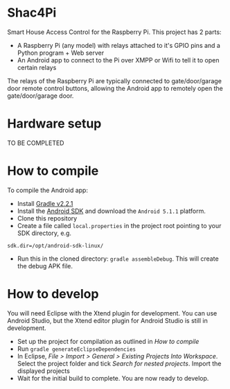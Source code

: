 # Shac4Pi

Smart House Access Control for the Raspberry Pi. This project has 2 parts:

- A Raspberry Pi (any model) with relays attached to it's GPIO pins and a Python program + Web server
- An Android app to connect to the Pi over XMPP or Wifi to tell it to open certain relays

The relays of the Raspberry Pi are typically connected to gate/door/garage door remote control buttons, allowing the Android app to remotely open the gate/door/garage door.

# Hardware setup

TO BE COMPLETED

# How to compile

To compile the Android app:

- Install [Gradle v2.2.1][gradle]
- Install the [Android SDK][android_sdk] and download the ```Android 5.1.1``` platform.
- Clone this repository
- Create a file called ```local.properties``` in the project root pointing to your SDK directory, e.g. 
```
sdk.dir=/opt/android-sdk-linux/
```
- Run this in the cloned directory: ```gradle assembleDebug```. This will create the debug APK file.

# How to develop

You will need Eclipse with the Xtend plugin for development. You can use Android Studio, but the Xtend editor plugin for Android Studio is still in development.

- Set up the project for compilation as outlined in *How to compile*
- Run ```gradle generateEclipseDependencies```
- In Eclipse, *File > Import > General > Existing Projects Into Workspace*. Select the project folder and tick *Search for nested projects*. Import the displayed projects
- Wait for the initial build to complete. You are now ready to develop.

[gradle]: https://gradle.org/downloads/
[android_sdk]: https://developer.android.com/sdk/index.html#Other
    
